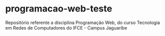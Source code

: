 # programacao-web-teste
Repositório referente a disciplina Programação Web, do curso Tecnologia em Redes de Computadores do IFCE - Campus Jaguaribe
